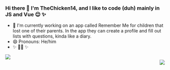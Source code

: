 ### Hi there 👋 I'm TheChicken14, and I like to code (duh) mainly in JS and Vue 😌 ✨ 

- 🔭 I'm currently working on an app called Remember Me for children that lost one of their parents. In the app they can create a profile and fill out lists with questions, kinda like a diary.
- 😄 Pronouns: He/him
- ✨ 🏳️‍🌈 ✨  

<p>
  <img align="left" src="https://github-readme-stats.vercel.app/api?username=thechicken14"></img>
  <br />
 <img align="right" src="https://github-readme-stats.vercel.app/api/top-langs/?username=thechicken14"></img>
<p>
